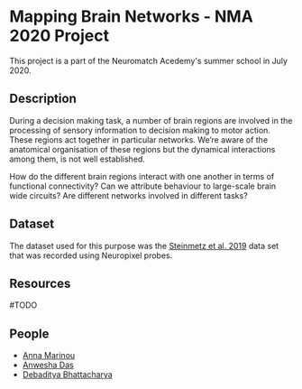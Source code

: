 # Mapping Brain Networks - NMA 2020 Project

This project is a part of the Neuromatch Acedemy's summer school in July 2020.

## Description

During a decision making task, a number of brain regions are involved in the processing of sensory information to decision making to motor action. These regions act together in particular networks. We’re aware of the anatomical organisation of these regions but the dynamical interactions among them, is not well established.


How do the different brain regions interact with one another in terms of functional connectivity? Can we attribute behaviour to large-scale brain wide circuits? Are different networks involved in different tasks?

## Dataset

The dataset used for this purpose was the [Steinmetz et al. 2019](https://figshare.com/articles/steinmetz/9598406) data set that was recorded using Neuropixel probes.



## Resources

#TODO

## People

* [Anna Marinou](https://github.com/AnnaMarinou)
* [Anwesha Das](https://github.com/anwesha-das)
* [Debaditya Bhattacharya](https://github.com/Debu922)
